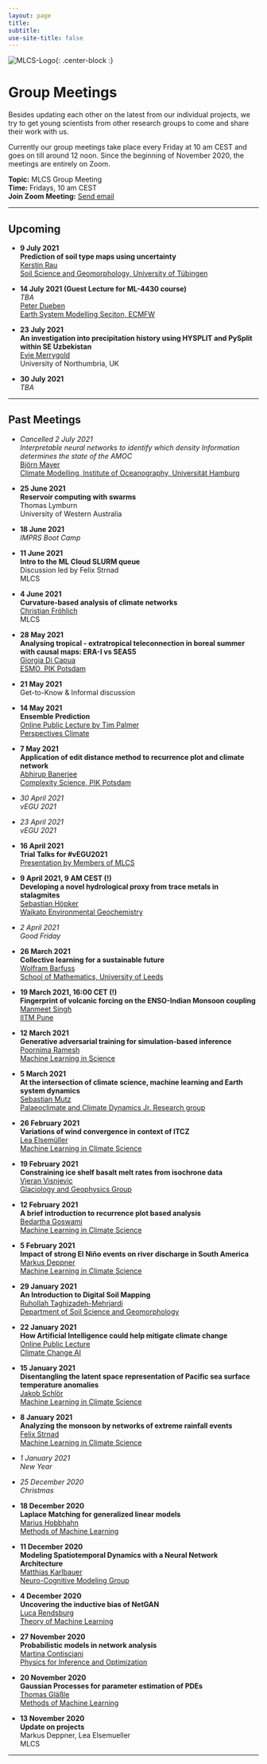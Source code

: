```yaml
---
layout: page
title:
subtitle:
use-site-title: false
---
```

![MLCS-Logo](/img/mlcs_logo_small.png){: .center-block :}

# Group Meetings

Besides updating each other on the latest from our individual projects,
we try to get young scientists from other research groups to come and
share their work with us. 

Currently our group meetings take place every Friday at 10 am CEST and
goes on till around 12 noon. Since the beginning of November 2020, the
meetings are entirely on Zoom. 

**Topic:** MLCS Group Meeting  
**Time:** Fridays, 10 am CEST  
**Join Zoom Meeting:** [Send email](mailto:bedartha.goswami@uni-tuebingen.de)

***

## Upcoming

+ **9 July 2021**  
**Prediction of soil type maps using uncertainty**  
[Kerstin Rau](https://uni-tuebingen.de/en/153786)  
[Soil Science and Geomorphology, University of Tübingen](https://uni-tuebingen.de/en/104517)

+ **14 July 2021 (Guest Lecture for ML-4430 course)**  
_TBA_  
[Peter Dueben](https://www.ecmwf.int/en/about/who-we-are/staff-profiles/peter-dueben)  
[Earth System Modelling Seciton, ECMFW](https://www.ecmwf.int/)

+ **23 July 2021**  
**An investigation into precipitation history using HYSPLIT and 
PySplit within SE Uzbekistan**  
[Evie Merrygold](https://www.linkedin.com/in/evie-merrygold-001b99188)  
University of Northumbria, UK

+ **30 July 2021**  
_TBA_

***

## Past Meetings

+ _Cancelled 2 July 2021_  
_Interpretable neural networks to identify which density Information
determines the state of the AMOC_  
[Björn Mayer
](https://www.ifm.uni-hamburg.de/en/institute/staff/mayerbjoern.html)  
[Climate Modelling, Institute of Oceanography, Universität
Hamburg](https://www.ifm.uni-hamburg.de/en/workareas/climatemodelling.html)

+ **25 June 2021**  
**Reservoir computing with swarms**   
Thomas Lymburn  
University of Western Australia

+ **18 June 2021**  
_IMPRS Boot Camp_

+ **11 June 2021**  
**Intro to the ML Cloud SLURM queue**  
Discussion led by Felix Strnad  
MLCS

+ **4 June 2021**  
**Curvature-based analysis of climate networks**  
[Christian Fröhlich](https://twitter.com/froehlicherchr)  
MLCS

+ **28 May 2021**  
**Analysing tropical - extratropical teleconnection in boreal
summer with causal maps: ERA-I vs SEAS5**  
[Giorgia Di Capua](https://www.pik-potsdam.de/members/dicapua/homepage)  
[ESMO, PIK
Potsdam](https://www.pik-potsdam.de/en/institute/departments/earth-system-analysis/research/earth-system-modes-of-operation)

+ **21 May 2021**  
Get-to-Know & Informal discussion

+ **14 May 2021**  
**Ensemble Prediction**  
[Online Public Lecture by Tim Palmer](https://youtu.be/_mm3d1bv9Kw)  
[Perspectives Climate](https://www.youtube.com/channel/UCjgGryoHE55uAhZTDpw8xOg)  

+ **7 May 2021**  
**Application of edit distance method to recurrence plot and climate network**  
[Abhirup Banerjee](https://www.pik-potsdam.de/members/banerjee)  
[Complexity Science, PIK Potsdam](https://www.pik-potsdam.de/en/institute/departments/complexity-science)  
+ _30 April 2021_  
_vEGU 2021_
+ _23 April 2021_  
_vEGU 2021_
+ **16 April 2021**  
**Trial Talks for #vEGU2021**  
[Presentation by Members of MLCS](https://machineclimate.de/about/our-group/#team)
+ **9 April 2021, 9 AM CEST (!)**  
**Developing a novel hydrological proxy from trace metals in stalagmites**  
[Sebastian Höpker](https://wegeochem.com/students-and-visitors/#seb-hoepker)  
[Waikato Environmental Geochemistry](https://wegeochem.com/)
+ _2 April 2021_  
_Good Friday_
+ **26 March 2021**  
**Collective learning for a sustainable future**  
[Wolfram Barfuss](https://wbarfuss.github.io/)  
[School of Mathematics, University of Leeds](https://eps.leeds.ac.uk/maths)  
+ **19 March 2021, 16:00 CET (!)**  
**Fingerprint of volcanic forcing on the ENSO-Indian Monsoon coupling**  
[Manmeet Singh](https://www.tropmet.res.in/119-Manmeet%20%20Singh-scientist_detail)  
[IITM Pune](https://www.tropmet.res.in/index.php)  
+ **12 March 2021**  
**Generative adversarial training for simulation-based inference**  
[Poornima Ramesh]()  
[Machine Learning in
Science](https://uni-tuebingen.de/en/fakultaeten/mathematisch-naturwissenschaftliche-fakultaet/fachbereiche/informatik/lehrstuehle/machine-learning-in-science/start/)
+ **5 March 2021**  
**At the intersection of climate science, machine learning and Earth system dynamics**  
[Sebastian Mutz](http://mutz.science/)  
[Palaeoclimate and Climate Dynamics Jr. Research group](https://uni-tuebingen.de/en/164926)  
+ **26 February 2021**  
**Variations of wind convergence in context of ITCZ**  
[Lea Elsemüller](https://machineclimate.de/people/elsemueller/)  
[Machine Learning in Climate Science](https://machineclimate.de/)
+ **19 February 2021**  
**Constraining ice shelf basalt melt rates from isochrone data**  
[Vjeran
Visnjevic](https://www.researchgate.net/profile/Vjeran_Visnjevic)  
[Glaciology and Geophysics Group](https://uni-tuebingen.de/en/147612)
+ **12 February 2021**  
**A brief introduction to recurrence plot based analysis**  
[Bedartha Goswami](https://machineclimate.de/people/goswami/)  
[Machine Learning in Climate Science](https://machineclimate.de/)
+ **5 February 2021**  
**Impact of strong El Niño events on river discharge in South America**  
[Markus Deppner](https://machineclimate.de/people/deppner/)  
[Machine Learning in Climate Science](https://machineclimate.de/)
+ **29 January 2021**  
**An Introduction to Digital Soil Mapping**  
[Ruhollah Taghizadeh-Mehrjardi](https://uni-tuebingen.de/en/113420)  
[Department of Soil Science and Geomorphology](https://uni-tuebingen.de/en/104517)
+ **22 January 2021**  
**How Artificial Intelligence could help mitigate climate change**  
[Online Public Lecture](https://youtu.be/HEw3xhTMnp0)  
[Climate Change AI](https://www.climatechange.ai/)
+ **15 January 2021**  
**Disentangling the latent space representation of Pacific sea surface
temperature anomalies**  
[Jakob Schlör](https://mlcs.github.io/people/schloer/)  
[Machine Learning in Climate Science](https://mlcs.github.io/about-mlcs/)
+ **8 January 2021**  
**Analyzing the monsoon by networks of extreme rainfall events**  
[Felix Strnad](https://mlcs.github.io/people/strnad/)  
[Machine Learning in Climate Science](https://mlcs.github.io/about-mlcs/)
+ _1 January 2021_  
_New Year_
+ _25 December 2020_  
_Christmas_
+ **18 December 2020**  
**Laplace Matching for generalized linear models**  
[Marius Hobbhahn](http://www.mariushobbhahn.com/)  
[Methods of Machine Learning](http://mml.inf.uni-tuebingen.de)
+ **11 December 2020**  
**Modeling Spatiotemporal Dynamics with a Neural Network Architecture**  
[Matthias Karlbauer](https://uni-tuebingen.de/en/153126)  
[Neuro-Cognitive Modeling Group](https://uni-tuebingen.de/en/25369)
+ **4 December 2020**  
**Uncovering the inductive bias of NetGAN**  
[Luca Rendsburg](https://www.tml.cs.uni-tuebingen.de/team/rendsburg/index.php)  
[Theory of Machine Learning](https://www.tml.cs.uni-tuebingen.de/index.php)
+ **27 November 2020**  
**Probabilistic models in network analysis**  
[Martina Contisciani](https://is.tuebingen.mpg.de/person/mcontisciani)  
[Physics for Inference and Optimization](https://www.cdebacco.com/)
+ **20 November 2020**  
**Gaussian Processes for parameter estimation of PDEs**  
[Thomas Gläßle](https://github.com/coldfix/)  
[Methods of Machine Learning](http://mml.inf.uni-tuebingen.de)
+ **13 November 2020**  
**Update on projects**  
Markus Deppner, Lea Elsemueller  
MLCS

***

